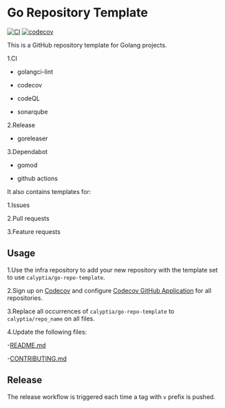 # Go Repository Template

[![CI](https://github.com/calyptia/go-repo-template/actions/workflows/ci.yml/badge.svg?branch=main)](https://github.com/calyptia/go-repo-template/actions/workflows/ci.yml)
[![codecov](https://codecov.io/gh/calyptia/go-repo-template/branch/main/graph/badge.svg?token=2IUJM8HDTP)](https://codecov.io/gh/calyptia/go-repo-template)

This is a GitHub repository template for Golang projects.

1.CI

- golangci-lint

- codecov

- codeQL

- sonarqube

2.Release

- goreleaser

3.Dependabot

- gomod

- github actions

It also contains templates for:

1.Issues

2.Pull requests

3.Feature requests

## Usage

1.Use the infra repository to add your new repository with the template set to use `calyptia/go-repo-template`.

2.Sign up on [Codecov](https://codecov.io/) and configure [Codecov GitHub Application](https://github.com/apps/codecov)
for all repositories.

3.Replace all occurrences of `calyptia/go-repo-template` to `calyptia/repo_name`
on all files.

4.Update the following files:

   -[README.md](README.md)

   -[CONTRIBUTING.md](CONTRIBUTING.md)

## Release

The release workflow is triggered each time a tag with `v` prefix is pushed.
